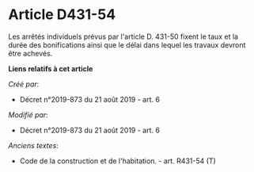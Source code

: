 # Article D431-54

Les arrêtés individuels prévus par l'article D. 431-50 fixent le taux et la durée des bonifications ainsi que le délai dans
lequel les travaux devront être achevés.

**Liens relatifs à cet article**

_Créé par_:

  - Décret n°2019-873 du 21 août 2019 - art. 6

_Modifié par_:

  - Décret n°2019-873 du 21 août 2019 - art. 6

_Anciens textes_:

  - Code de la construction et de l'habitation. - art. R431-54 (T)
